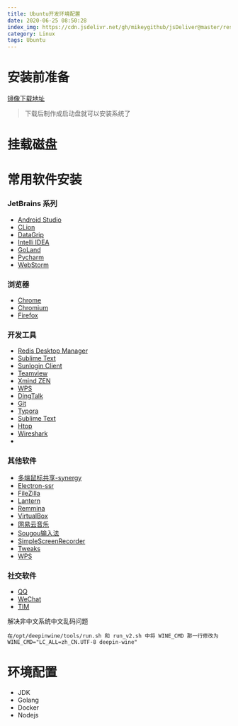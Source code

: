```yaml
---
title: Ubuntu开发环境配置
date: 2020-06-25 08:50:28
index_img: https://cdn.jsdelivr.net/gh/mikeygithub/jsDeliver@master/resource/img/ubuntu.jpg
category: Linux
tags: Ubuntu
---
```


# 安装前准备

[镜像下载地址](https://ubuntu.com/download/desktop)

>下载后制作成启动盘就可以安装系统了

# 挂载磁盘

>


# 常用软件安装

### JetBrains 系列

- [Android Studio]()
- [CLion]()
- [DataGrip]()
- [Intelli IDEA]()
- [GoLand]()
- [Pycharm]()
- [WebStorm]()

### 浏览器

- [Chrome]()
- [Chromium]()
- [Firefox]()

### 开发工具
- [Redis Desktop Manager]()
- [Sublime Text]()
- [Sunlogin Client](https://sunlogin.oray.com/)
- [Teamview]()
- [Xmind ZEN]()
- [WPS](https://www.wps.cn/product/wpslinux)
- [DingTalk](https://github.com/nashaofu/dingtalk)
- [Git]()
- [Typora]()
- [Sublime Text]()
- [Htop]()
- [Wireshark]()
- 

### 其他软件
- [多端鼠标共享-synergy]()
- [Electron-ssr](https://github.com/kinget007/electron-ssr)
- [FileZilla]()
- [Lantern](https://github.com/getlantern/lantern)
- [Remmina]()
- [VirtualBox]()
- [网易云音乐]()
- [Sougou输入法]()
- [SimpleScreenRecorder]()
- [Tweaks]()
- [WPS]()


### 社交软件
- [QQ](https://gitee.com/wszqkzqk/deepin-wine-for-ubuntu)
- [WeChat](https://gitee.com/wszqkzqk/deepin-wine-for-ubuntu)
- [TIM](https://gitee.com/wszqkzqk/deepin-wine-for-ubuntu)  

解决非中文系统中文乱码问题
```jshelllanguage
在/opt/deepinwine/tools/run.sh 和 run_v2.sh 中将 WINE_CMD 那一行修改为 WINE_CMD="LC_ALL=zh_CN.UTF-8 deepin-wine"
```
# 环境配置
- JDK
- Golang
- Docker
- Nodejs